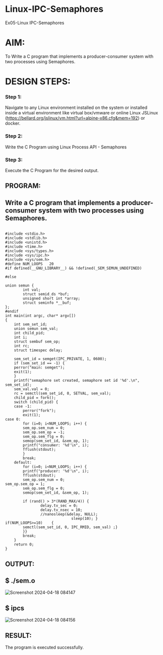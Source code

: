 # Linux-IPC-Semaphores
Ex05-Linux IPC-Semaphores

# AIM:
To Write a C program that implements a producer-consumer system with two processes using Semaphores.

# DESIGN STEPS:

### Step 1:

Navigate to any Linux environment installed on the system or installed inside a virtual environment like virtual box/vmware or online Linux JSLinux (https://bellard.org/jslinux/vm.html?url=alpine-x86.cfg&mem=192) or docker.

### Step 2:

Write the C Program using Linux Process API - Semaphores

### Step 3:

Execute the C Program for the desired output. 

## PROGRAM:

## Write a C program that implements a producer-consumer system with two processes using Semaphores.
```

#include <stdio.h>	
#include <stdlib.h>    
#include <unistd.h>	
#include <time.h>	
#include <sys/types.h>  
#include <sys/ipc.h>
#include <sys/sem.h>	
#define NUM_LOOPS	20	
#if defined(__GNU_LIBRARY__) && !defined(_SEM_SEMUN_UNDEFINED)

#else

union semun {
        int val;                    
        struct semid_ds *buf;      
        unsigned short int *array;  
        struct seminfo *__buf;     
};
#endif
int main(int argc, char* argv[])
{
    int sem_set_id;	     
    union semun sem_val;     
    int child_pid;	     
    int i;
    struct sembuf sem_op;
    int rc;		      
    struct timespec delay;   

    sem_set_id = semget(IPC_PRIVATE, 1, 0600);
    if (sem_set_id == -1) {
	perror("main: semget");
	exit(1);
    }
    printf("semaphore set created, semaphore set id '%d'.\n", sem_set_id);
    sem_val.val = 0;
    rc = semctl(sem_set_id, 0, SETVAL, sem_val);
    child_pid = fork();
    switch (child_pid) {
	case -1:	
	    perror("fork");
	    exit(1);
case 0:		
	    for (i=0; i<NUM_LOOPS; i++) {
		sem_op.sem_num = 0;
		sem_op.sem_op = -1;
		sem_op.sem_flg = 0;
		semop(sem_set_id, &sem_op, 1);
		printf("consumer: '%d'\n", i);
		fflush(stdout);
	    }
	    break;
	default:	
	    for (i=0; i<NUM_LOOPS; i++) {
		printf("producer: '%d'\n", i);
		fflush(stdout);
		sem_op.sem_num = 0;
sem_op.sem_op = 1;
		sem_op.sem_flg = 0;
		semop(sem_set_id, &sem_op, 1);
		
		if (rand() > 3*(RAND_MAX/4)) {
	    	    delay.tv_sec = 0;
	    	    delay.tv_nsec = 10;
	    	    //nanosleep(&delay, NULL);
		                      sleep(10); }
if(NUM_LOOPS>=10)    {
	    semctl(sem_set_id, 0, IPC_RMID, sem_val) ;}
	    }}
	    break;
    }
    return 0;
}
```


## OUTPUT:

## $ ./sem.o

![Screenshot 2024-04-18 084147](https://github.com/guru14789/Linux-IPC-Semaphores/assets/151705853/ac77908e-d4d6-46ef-998a-f316761790c2)

## $ ipcs

![Screenshot 2024-04-18 084156](https://github.com/guru14789/Linux-IPC-Semaphores/assets/151705853/f54bd032-942b-4239-a9d3-9191aa76db78)


## RESULT:

The program is executed successfully.
